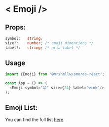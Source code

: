 # < Emoji />

## Props:

```ts
symbol:   string;
size?:    number; /* emoji dimentions */
label?:   string; /* aria-label */
```

## Usage

```js
import {Emoji} from '@mrshmllw/smores-react';

const App = () => (
  <Emoji symbol="😉" size={24} label="wink"/>
);
```

## Emoji List:

You can find the full list [here](https://unicode.org/emoji/charts/full-emoji-list.html).
